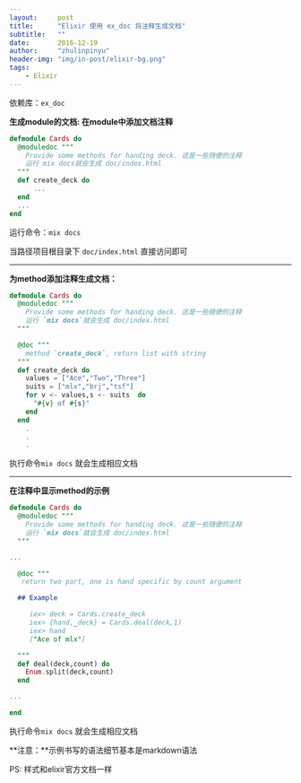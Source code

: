 ```yaml
---
layout:     post
title:      "Elixir 使用 ex_doc 将注释生成文档"
subtitle:   ""
date:       2016-12-19
author:     "zhulinpinyu"
header-img: "img/in-post/elixir-bg.png"
tags:
    - Elixir
---
```


依赖库：`ex_doc`

**生成module的文档: 在module中添加文档注释**

```elixir
defmodule Cards do
  @moduledoc """
    Provide some methods for handing deck. 这是一些随便的注释
    运行 mix docs就会生成 doc/index.html
  """
  def create_deck do
	  ...
  end
  ...
end
```

运行命令：`mix docs`

当路径项目根目录下 `doc/index.html` 直接访问即可

---

**为method添加注释生成文档：**

```elixir
defmodule Cards do
  @moduledoc """
    Provide some methods for handing deck. 这是一些随便的注释
    运行 `mix docs`就会生成 doc/index.html
  """

  @doc """
    method `create_deck`, return list with string
  """
  def create_deck do
    values = ["Ace","Two","Three"]
    suits = ["mlx","brj","tsf"]
    for v <- values,s <- suits  do
      "#{v} of #{s}"
    end
  end
	.
	.
	.

```

执行命令`mix docs` 就会生成相应文档

---

**在注释中显示method的示例**

```elixir
defmodule Cards do
  @moduledoc """
    Provide some methods for handing deck. 这是一些随便的注释
    运行 `mix docs`就会生成 doc/index.html
  """

...

  @doc """
   return two part, one is hand specific by count argument

  ## Example

     iex> deck = Cards.create_deck
     iex> {hand,_deck} = Cards.deal(deck,1)
     iex> hand
     ["Ace of mlx"]

  """
  def deal(deck,count) do
    Enum.split(deck,count)
  end

...

end
```
执行命令`mix docs` 就会生成相应文档

**注意：**示例书写的语法细节基本是markdown语法

PS: 样式和elixir官方文档一样
